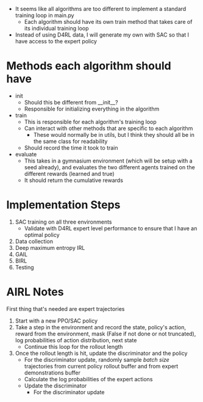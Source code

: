 - It seems like all algorithms are too different to implement a standard training loop in main.py
  - Each algorithm should have its own train method that takes care of its individual training loop
- Instead of using D4RL data, I will generate my own with SAC so that I have access to the expert policy

# Methods each algorithm should have

- init
  - Should this be different from \_\_init\_\_?
  - Responsible for initializing everything in the algorithm
- train
  - This is responsible for each algorithm's training loop
  - Can interact with other methods that are specific to each algorithm
    - These would normally be in utils, but I think they should all be in the same class for readability
  - Should record the time it took to train
- evaluate
  - This takes in a gymnasium environment (which will be setup with a seed already), and evaluates the two different agents trained on the different rewards (learned and true)
  - It should return the cumulative rewards

# Implementation Steps

1. SAC training on all three environments
   - Validate with D4RL expert level performance to ensure that I have an optimal policy
2. Data collection
3. Deep maximum entropy IRL
4. GAIL
5. BIRL
6. Testing

# AIRL Notes

First thing that's needed are expert trajectories

1. Start with a new PPO/SAC policy
2. Take a step in the environment and record the state, policy's action, reward from the environment, mask (False if not done or not truncated), log probabilities of action distribution, next state
   - Continue this loop for the rollout length
3. Once the rollout length is hit, update the discriminator and the policy
   - For the discriminator update, randomly sample _batch size_ trajectories from current policy rollout buffer and from expert demonstrations buffer
   - Calculate the log probabilities of the expert actions
   - Update the discriminator
     - For the discriminator update
